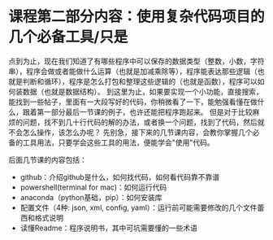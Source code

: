 # 课程第二部分内容：使用复杂代码项目的几个必备工具/只是

点到为止，现在我们知道了有哪些程序中可以保存的数据类型（整数，小数，字符串），程序会做或者能做什么运算（也就是加减乘除等），程序能表达那些逻辑（也就是判断和循环），程序是怎么打包和整理这些逻辑的（也就是函数），程序可以如何装数据（也就是数据结构）。
到这里为止，如果要实现一个小功能，直接搜索，能找到一些帖子，里面有一大段写好的代码，你稍微看了一下，能勉强看懂在做什么，跟着第一部分最后一节课的例子，也许还能把程序跑起来。
但是对于比较麻烦的问题，找不到几十行代码的解的办法，或者换一个问题，找到了代码，然后就不会怎么操作，该怎么办呢？
先别急，接下来的几节课内容，会教你掌握几个必备的工具用法，只要学会这些工具的用法，便能学会"使用"代码。

后面几节课的内容包括：
* github：介绍github是什么，如何找代码，如何看代码靠不靠谱
* powershell(terminal for mac)：如何运行代码
* anaconda（python基础，pip）：如何安装库
* 配置文件（4种: json, xml, config, yaml）：运行前可能需要修改的几个文件蕾西和格式说明
* 读懂Readme：程序说明书，其中可坑需要懂的一些术语